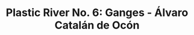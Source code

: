 ---
title: 'Plastic River No. 6: Ganges - Álvaro Catalán de Ocón'
layout: entry
presentation: side-by-side
object:
  - id: ptl-24663
order: 445
menu: false
---